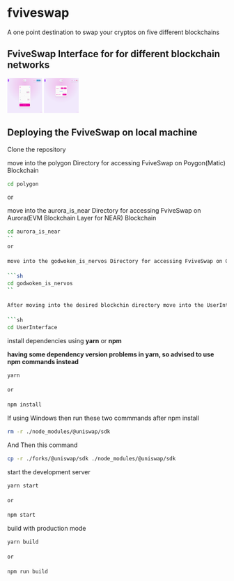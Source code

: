 # fviveswap
A one point destination to swap your cryptos on five different blockchains

## FviveSwap Interface for for different blockchain networks

<img src="images/swap_page.png" alt="Logo" width="80" height="80">

<img src="images/pool_page.png" alt="Logo" width="80" height="80">

## Deploying the FviveSwap on local machine

Clone the repository

move into the polygon Directory for accessing FviveSwap on Poygon(Matic) Blockchain

```sh
cd polygon
```
or

move into the aurora_is_near Directory for accessing FviveSwap on Aurora(EVM Blockchain Layer for NEAR) Blockchain

```sh
cd aurora_is_near
``
or

move into the godwoken_is_nervos Directory for accessing FviveSwap on GodWoken(EVM Blockchain Layer for Nervos) Blockchain

```sh
cd godwoken_is_nervos
``

After moving into the desired blockchin directory move into the UserInterface Directory

```sh
cd UserInterface
```

install dependencies using **yarn** or **npm**

**having some dependency version problems in yarn, so advised to use npm commands instead**

```sh
yarn

or

npm install
```
If using Windows then run these two commmands after npm install

```sh
rm -r ./node_modules/@uniswap/sdk
```
And Then this command

```sh
cp -r ./forks/@uniswap/sdk ./node_modules/@uniswap/sdk
```

start the development server
```sh
yarn start

or

npm start
```

build with production mode
```sh
yarn build

or

npm run build
```